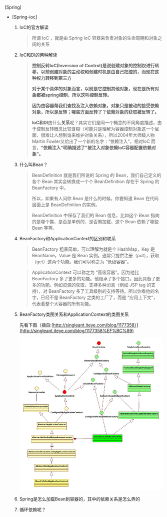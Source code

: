 [Spring]

- [Spring-ioc]
  1. IoC的官方解读

     > 所谓 IoC ，就是由 Spring IoC 容器来负责对象的生命周期和对象之间的关系

  2. IoC和DI的两种解读

     > **控制反转IoC(Inversion of Control)是说创建对象的控制权进行转移，以前创建对象的主动权和创建时机是由自己把控的，而现在这种权力转移到第三方**
     >
     > **对于某个具体的对象而言，以前是它控制其他对象，现在是所有对象都被spring控制，所以这叫控制反转。**
     >
     > **因为由容器帮我们查找及注入依赖对象，对象只是被动的接受依赖对象，所以是反转；哪些方面反转了？依赖对象的获取被反转了。**
     >
     > **IoC和DI**由什么**关系**呢？其实它们是同一个概念的不同角度描述，由于控制反转概念比较含糊（可能只是理解为容器控制对象这一个层面，很难让人想到谁来维护对象关系），所以2004年大师级人物Martin Fowler又给出了一个新的名字：“依赖注入”，相对IoC 而言，**"依赖注入"明确描述了"被注入对象依赖IoC容器配置依赖对象"。**

  3. 什么叫Bean？

     > BeanDefinition 就是我们所说的 Spring 的 Bean，我们自己定义的各个 Bean 其实会转换成一个个 BeanDefinition 存在于 Spring 的 BeanFactory 中。
     >
     > 所以，如果有人问你 Bean 是什么的时候，你要知道 Bean 在代码层面上是 BeanDefinition 的实例。
     >
     > BeanDefinition 中保存了我们的 Bean 信息，比如这个 Bean 指向的是哪个类、是否是单例的、是否懒加载、这个 Bean 依赖了哪些 Bean 等等。

  4. BeanFactory和ApplicationContext的区别和联系

     > BeanFactory 粗暴简单，可以理解为就是个 HashMap，Key 是 BeanName，Value 是 Bean 实例。通常只提供注册（put），获取（get）这两个功能。我们可以称之为 “低级容器”。

     > ApplicationContext 可以称之为 “高级容器”。因为他比 BeanFactory 多了更多的功能。他继承了多个接口。因此具备了更多的功能。例如资源的获取，支持多种消息（例如 JSP tag 的支持），对 BeanFactory 多了工具级别的支持等待。所以你看他的名字，已经不是 BeanFactory 之类的工厂了，而是 “应用上下文”， 代表着整个大容器的所有功能。

  5. BeanFactory类图关系和ApplicationContext的类图关系

     先看下图（摘自:[http://singleant.iteye.com/blog/1177358）](http://singleant.iteye.com/blog/1177358%EF%BC%89)

     ![](./spring-ioc类图.jpg)

  6. Spring是怎么加载Bean到容器的，其中的依赖关系是怎么弄的

  7. 循环依赖呢？
